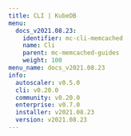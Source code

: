 ```yaml
---
title: CLI | KubeDB
menu:
  docs_v2021.08.23:
    identifier: mc-cli-memcached
    name: Cli
    parent: mc-memcached-guides
    weight: 100
menu_name: docs_v2021.08.23
info:
  autoscaler: v0.5.0
  cli: v0.20.0
  community: v0.20.0
  enterprise: v0.7.0
  installer: v2021.08.23
  version: v2021.08.23
---
```


